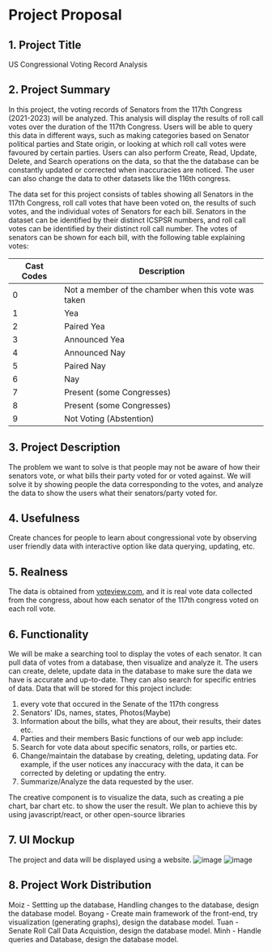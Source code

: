 # Project Proposal

## 1. Project Title
US Congressional Voting Record Analysis
## 2. Project Summary
In this project, the voting records of Senators from the 117th Congress (2021-2023) will be analyzed. This analysis will display the results of roll call votes over the duration of the 117th Congress. Users will be able to query this data in different ways, such as making categories based on Senator political parties and State origin, or looking at which roll call votes were favoured by certain parties. Users can also perform Create, Read, Update, Delete, and Search operations on the data, so that the the database can be constantly updated or corrected when inaccuracies are noticed. The user can also change the data to other datasets like the 116th congress.

The data set for this project consists of tables showing all Senators in the 117th Congress, roll call votes that have been voted on, the results of such votes, and the individual votes of Senators for each bill. Senators in the dataset can be identified by their distinct ICSPSR numbers, and roll call votes can be identified by their distinct roll call number. The votes of senators can be shown for each bill, with the following table explaining votes:

| Cast Codes |       Description    |
| -----------|----------------------|
| 0  |       Not a member of the chamber when this vote was taken     |
| 1  |      Yea    |
| 2  |      Paired Yea     |
| 3  |      Announced Yea     |
| 4  |      Announced Nay     |
| 5  |      Paired Nay     |
| 6  |      Nay     |
| 7  |      Present (some Congresses)     |
| 8  |      Present (some Congresses)     |
| 9  |      Not Voting (Abstention)     |


## 3. Project Description
The problem we want to solve is that people may not be aware of how their senators vote, or what bills their party voted for or voted against. We will solve it by showing people the data corresponding to the votes, and analyze the data to show the users what their senators/party voted for.
## 4. Usefulness
Create chances for people to learn about congressional vote by observing user friendly data with interactive option like data querying, updating, etc.
## 5. Realness
The data is obtained from [voteview.com](https://voteview.com/data), and it is real vote data collected from the congress, about how each senator of the 117th congress voted on each roll vote.
## 6. Functionality
We will be make a searching tool to display the votes of each senator. It can pull data of votes from a database, then visualize and analyze it.
The users can create, delete, update data in the database to make sure the data we have is accurate and up-to-date. They can also search for specific entries of data.
Data that will be stored for this project include:
1. every vote that occured in the Senate of the 117th congress
2. Senators' IDs, names, states, Photos(Maybe)
3. Information about the bills, what they are about, their results, their dates etc.
4. Parties and their members
Basic functions of our web app include:
1. Search for vote data about specific senators, rolls, or parties etc.
2. Change/maintain the database by creating, deleting, updating data. For example, if the user notices any inaccuracy with the data, it can be corrected by deleting or updating the entry.
3. Summarize/Analyze the data requested by the user.

The creative component is to visualize the data, such as creating a pie chart, bar chart etc. to show the user the result. We plan to achieve this by using javascript/react, or other open-source libraries
## 7. UI Mockup
The project and data will be displayed using a website.
![image](https://media.github-dev.cs.illinois.edu/user/12602/files/019b4588-6ef6-4c57-ae0a-775666475fa2)
![image](https://media.github-dev.cs.illinois.edu/user/12602/files/193836dc-f164-4492-a7b3-c16c1526e68e)
## 8. Project Work Distribution
Moiz - Settting up the database, Handling changes to the database, design the database model.
Boyang - Create main framework of the front-end, try visualization (generating graphs), design the database model.
Tuan - Senate Roll Call Data Acquistion, design the database model.
Minh - Handle queries and Database, design the database model.
